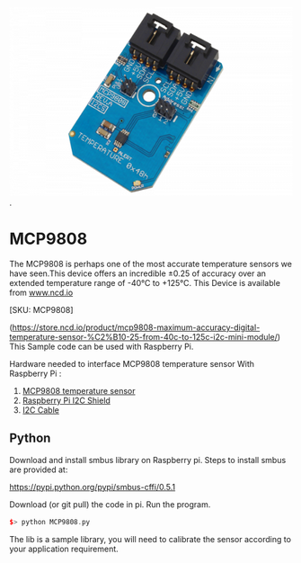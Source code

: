 [![ MCP9808](MCP9808_I2C.png)](https://store.ncd.io/product/mcp9808-maximum-accuracy-digital-temperature-sensor-%C2%B10-25-from-40c-to-125c-i2c-mini-module/).

#  MCP9808

The MCP9808 is perhaps one of the most accurate temperature sensors we have seen.This device offers an incredible ±0.25 of accuracy over an extended temperature range of -40°C to +125°C.
This Device is available from www.ncd.io 

[SKU: MCP9808]

(https://store.ncd.io/product/mcp9808-maximum-accuracy-digital-temperature-sensor-%C2%B10-25-from-40c-to-125c-i2c-mini-module/)
This Sample code can be used with Raspberry Pi.

Hardware needed to interface MCP9808 temperature sensor With Raspberry Pi :
1. <a href="https://store.ncd.io/product/mcp9808-maximum-accuracy-digital-temperature-sensor-%C2%B10-25-from-40c-to-125c-i2c-mini-module/">MCP9808 temperature sensor</a>
2.  <a href="https://store.ncd.io/product/i2c-shield-for-raspberry-pi-3-pi2-with-outward-facing-i2c-port-terminates-over-hdmi-port/">Raspberry Pi I2C Shield</a>
3. <a href="https://store.ncd.io/product/i%C2%B2c-cable/">I2C Cable</a>

## Python
Download and install smbus library on Raspberry pi. Steps to install smbus are provided at:

https://pypi.python.org/pypi/smbus-cffi/0.5.1

Download (or git pull) the code in pi. Run the program.

```cpp
$> python MCP9808.py
```
The lib is a sample library, you will need to calibrate the sensor according to your application requirement.
